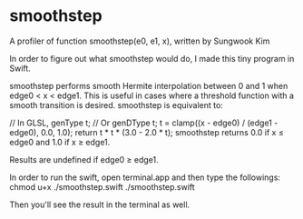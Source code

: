 #  smoothstep
A profiler of function smoothstep(e0, e1, x), written by Sungwook Kim

In order to figure out what smoothstep would do, I made this tiny program in Swift.

smoothstep performs smooth Hermite interpolation between 0 and 1 when edge0 < x < edge1. This is useful in cases where a threshold function with a smooth transition is desired. smoothstep is equivalent to:

// In GLSL,
genType t;  // Or genDType t;
t = clamp((x - edge0) / (edge1 - edge0), 0.0, 1.0);
return t * t * (3.0 - 2.0 * t);
smoothstep returns 0.0 if x ≤ edge0 and 1.0 if x ≥ edge1.

Results are undefined if edge0 ≥ edge1.



In order to run the swift,  open terminal.app and then type the followings:
    chmod u+x ./smoothstep.swift
    ./smoothstep.swift

Then you'll see the result in the terminal as well.

